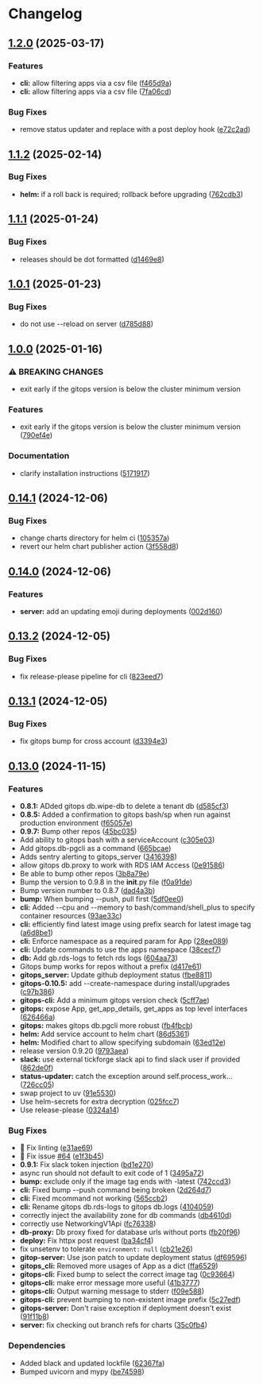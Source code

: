 # Changelog

## [1.2.0](https://github.com/uptick/gitops/compare/gitops-v1.1.2...gitops-v1.2.0) (2025-03-17)


### Features

* **cli:** allow filtering apps via a csv file ([f465d9a](https://github.com/uptick/gitops/commit/f465d9a8ad565afde1f9bf7f9d1232281352882c))
* **cli:** allow filtering apps via a csv file ([7fa06cd](https://github.com/uptick/gitops/commit/7fa06cd6d8ca42a2d1e50304ad7cba7e688650e9))


### Bug Fixes

* remove status updater and replace with a post deploy hook ([e72c2ad](https://github.com/uptick/gitops/commit/e72c2ad2b46304f2258d7b3d1bb04e4200ce1602))

## [1.1.2](https://github.com/uptick/gitops/compare/gitops-v1.1.1...gitops-v1.1.2) (2025-02-14)


### Bug Fixes

* **helm:** if a roll back is required; rollback before upgrading ([762cdb3](https://github.com/uptick/gitops/commit/762cdb388162c6b8645ec01f0d1c94c20d948b9f))

## [1.1.1](https://github.com/uptick/gitops/compare/gitops-v1.1.0...gitops-v1.1.1) (2025-01-24)


### Bug Fixes

* releases should be dot formatted ([d1469e8](https://github.com/uptick/gitops/commit/d1469e8cdbded06dbd5194e9ca7f0b2f52d7ff3e))

## [1.0.1](https://github.com/uptick/gitops/compare/cli-v1.0.0...cli-v1.0.1) (2025-01-23)


### Bug Fixes

* do not use --reload on server ([d785d88](https://github.com/uptick/gitops/commit/d785d88dfae8d3fe1073a7807933a68fd56dc975))

## [1.0.0](https://github.com/uptick/gitops/compare/cli-v0.14.1...cli-v1.0.0) (2025-01-16)


### ⚠ BREAKING CHANGES

* exit early if the gitops version is below the cluster minimum version

### Features

* exit early if the gitops version is below the cluster minimum version ([790ef4e](https://github.com/uptick/gitops/commit/790ef4e75b92b5a68fdddc0b0d215a224ac6b5c0))


### Documentation

* clarify installation instructions ([5171917](https://github.com/uptick/gitops/commit/517191793c3a73eff9a02cb6bdd9ffe1bbaf2ee8))

## [0.14.1](https://github.com/uptick/gitops/compare/cli-v0.14.0...cli-v0.14.1) (2024-12-06)


### Bug Fixes

* change charts directory for helm ci ([105357a](https://github.com/uptick/gitops/commit/105357a831f9efdf4f743fc5abc7937aa0d266f0))
* revert our helm chart publisher action ([3f558d8](https://github.com/uptick/gitops/commit/3f558d85d631e3384a2417a20fd32f25a94fc13e))

## [0.14.0](https://github.com/uptick/gitops/compare/cli-v0.13.2...cli-v0.14.0) (2024-12-06)


### Features

* **server:** add an updating emoji during deployments ([002d160](https://github.com/uptick/gitops/commit/002d160daa4a90ebf158cd3e0fc224cb3854baba))

## [0.13.2](https://github.com/uptick/gitops/compare/cli-v0.13.1...cli-v0.13.2) (2024-12-05)


### Bug Fixes

* fix release-please pipeline for cli ([823eed7](https://github.com/uptick/gitops/commit/823eed79a8654f91f0bf521f70a63ae31d09e228))

## [0.13.1](https://github.com/uptick/gitops/compare/cli-v0.13.0...cli-v0.13.1) (2024-12-05)


### Bug Fixes

* fix gitops bump for cross account ([d3394e3](https://github.com/uptick/gitops/commit/d3394e3214d104c323fb397d885c118a36075b5b))

## [0.13.0](https://github.com/uptick/gitops/compare/cli-v0.12.1...cli-v0.13.0) (2024-11-15)


### Features

* **0.8.1:** ADded gitops db.wipe-db to delete a tenant db ([d585cf3](https://github.com/uptick/gitops/commit/d585cf357818007d27cd9e7284ba7677404cc200))
* **0.8.5:** Added a confirmation to gitops bash/sp when run against production environment ([f65057e](https://github.com/uptick/gitops/commit/f65057ef337a6fe34f3510c889c2284c1fdb7218))
* **0.9.7:** Bump other repos ([45bc035](https://github.com/uptick/gitops/commit/45bc0359d090897e2c99b7dbb650392d37069086))
* Add ability to gitops bash with a serviceAccount ([c305e03](https://github.com/uptick/gitops/commit/c305e03a253786cc9eed12b116af4f844e7161bc))
* Add gitops.db-pgcli as a command ([665bcae](https://github.com/uptick/gitops/commit/665bcae9a2018d2c7c108d14a9958501040d23af))
* Adds sentry alerting to gitops_server ([3416398](https://github.com/uptick/gitops/commit/34163988e24bc8b679f1561bbdc8a32a82624677))
* allow gitops db.proxy to work with RDS IAM Access ([0e91586](https://github.com/uptick/gitops/commit/0e9158690f0299bd9171648486d6ce3152c411cc))
* Be able to bump other repos ([3b8a79e](https://github.com/uptick/gitops/commit/3b8a79e138609361b6d1b8af6b4b1e2154ad2ca1))
* Bump the version to 0.9.8 in the __init__.py file ([f0a91de](https://github.com/uptick/gitops/commit/f0a91decb6776c2b64d42855ef5e9c0cf6d96633))
* Bump version number to 0.8.7 ([dad4a3b](https://github.com/uptick/gitops/commit/dad4a3baee106bb82801de596c4de70e5a06f3cf))
* **bump:** When bumping --push, pull first ([5df0ee0](https://github.com/uptick/gitops/commit/5df0ee03ecd9ba67e97d09a16fcee7d18eea4ad6))
* **cli:** Added --cpu and --memory to bash/command/shell_plus to specify container resources ([93ae33c](https://github.com/uptick/gitops/commit/93ae33ccb0c2b3b4a356d55efb6a01ddd081d05e))
* **cli:** efficiently find latest image using prefix search for latest image tag ([a6d8be1](https://github.com/uptick/gitops/commit/a6d8be1eb5db2dcae2527b8e07cc71e993d8c7ec))
* **cli:** Enforce namespace as a required param for App ([28ee089](https://github.com/uptick/gitops/commit/28ee0891ae864faf907038c0a8052d96f16371b3))
* **cli:** Update commands to use the apps namespace ([38cecf7](https://github.com/uptick/gitops/commit/38cecf7a4ff6be270a6fa37e920bcf3df73d84e8))
* **db:** Add gb.rds-logs to fetch rds logs ([604aa73](https://github.com/uptick/gitops/commit/604aa73a5d176badd07d4a2146aa81a261cc304c))
* Gitops bump works for repos without a prefix ([d417e61](https://github.com/uptick/gitops/commit/d417e61fd165276991bd8f28dd5b070f357296a2))
* **gitops_server:** Update github deployment status ([fbe8811](https://github.com/uptick/gitops/commit/fbe88119814ffd49b7713487dddb85b99e63f94e))
* **gitops-0.10.5:** add --create-namespace during install/upgrades ([c97b386](https://github.com/uptick/gitops/commit/c97b3868a67df40b2a6b312aae80d9361257ae1b))
* **gitops-cli:** Add a minimum gitops version check ([5cff7ae](https://github.com/uptick/gitops/commit/5cff7aeb60edcc6a2413361ac6c7b5dd46c8de79))
* **gitops:** expose App, get_app_details, get_apps as top level interfaces ([626466a](https://github.com/uptick/gitops/commit/626466a5034c532995e41b0cf476f182bb3679f0))
* **gitops:** makes gitops db.pgcli more robust ([fb4fbcb](https://github.com/uptick/gitops/commit/fb4fbcb38166bdef1d119c2ecbebf61592f4f79d))
* **helm:** Add service account to helm chart ([86d5361](https://github.com/uptick/gitops/commit/86d5361e5cd908be486dcfe238a2f8f8282e3a86))
* **helm:** Modified chart to allow specifying subdomain ([63ed12e](https://github.com/uptick/gitops/commit/63ed12eeb389be9bbdb230f0586b2f4340402c8e))
* release version 0.9.20 ([9793aea](https://github.com/uptick/gitops/commit/9793aea22877ecac49a9aee1815dc0b9923fad40))
* **slack:** use external tickforge slack api to find slack user if provided ([862de0f](https://github.com/uptick/gitops/commit/862de0fcd0ab881d5c8154c530584e2c7fc5f2aa))
* **status-updater:** catch the exception around self.process_work... ([726cc05](https://github.com/uptick/gitops/commit/726cc05160b6cb1eb1cb36bb5e4555ba6bb0589f))
* swap project to uv ([91e5530](https://github.com/uptick/gitops/commit/91e5530240a344018bfa42749fe0ac8235799609))
* Use helm-secrets for extra decryption ([025fcc7](https://github.com/uptick/gitops/commit/025fcc7996ac1f01aededf1a721cb6297b89872e))
* Use release-please ([0324a14](https://github.com/uptick/gitops/commit/0324a148d3b7c1df47cadf8345dd42dd20906914))


### Bug Fixes

* :art: Fix linting ([e31ae69](https://github.com/uptick/gitops/commit/e31ae693687871a00959463586ff1e6924897b77))
* :bug: Fix issue [#64](https://github.com/uptick/gitops/issues/64) ([e1f3b45](https://github.com/uptick/gitops/commit/e1f3b45d0b82ab71f009eea5f9da6c8ad34adbc5))
* **0.9.1:** Fix slack token injection ([bd1e270](https://github.com/uptick/gitops/commit/bd1e27093a2346cae648bcb1ced492ed102e9a63))
* async run should not default to exit code of 1 ([3495a72](https://github.com/uptick/gitops/commit/3495a7214c39f948bcef1b9577fbfb03a15ae887))
* **bump:** exclude only if the image tag ends with -latest ([742ccd3](https://github.com/uptick/gitops/commit/742ccd349fc8c0cb1812c41b374aa1ceda4cb8cd))
* **cli:** Fixed bump --push command being broken ([2d264d7](https://github.com/uptick/gitops/commit/2d264d7e082261cf3ce6a08593e53ceeb4149c65))
* **cli:** Fixed mcommand not working ([565ccb2](https://github.com/uptick/gitops/commit/565ccb2c7a72268a98b95594885146221a30a92b))
* **cli:** Rename gitops db.rds-logs to gitops db.logs ([4104059](https://github.com/uptick/gitops/commit/4104059a8b1a90a394d0a218581bd7474c91f95b))
* correctly inject the availability zone for db commands ([db4610d](https://github.com/uptick/gitops/commit/db4610d75df1cb6520add97d43a946957b808495))
* correctly use NetworkingV1Api ([fc76338](https://github.com/uptick/gitops/commit/fc76338a94d349eacecc07d2d8ca543929e6d966))
* **db-proxy:** Db proxy fixed for database urls without ports ([fb20f96](https://github.com/uptick/gitops/commit/fb20f9691acbfd68abff653af532d1b86fd9baf7))
* **deploy:** Fix httpx post request ([ba34cf4](https://github.com/uptick/gitops/commit/ba34cf4076b32f8246445cc58b4335d40a03ea60))
* fix unsetenv to tolerate `environment: null` ([cb21e26](https://github.com/uptick/gitops/commit/cb21e268d1a80d47bdb62c439be558c9f39fbe3d))
* **gitop-server:** Use json patch to update deployment status ([df69596](https://github.com/uptick/gitops/commit/df695968a1327da77e70cda0330364e08889fa25))
* **gitops_cli:** Removed more usages of App as a dict ([ffa6529](https://github.com/uptick/gitops/commit/ffa65293edae9d33100aceb4c6fa6b1fc011d801))
* **gitops-cli:** Fixed bump to select the correct image tag ([0c93664](https://github.com/uptick/gitops/commit/0c93664f8978d58f4179f770aedfeb2e3ece15c6))
* **gitops-cli:** make error message more useful ([41b3777](https://github.com/uptick/gitops/commit/41b37770dae923b577dc226f22e49daf97a49957))
* **gitops-cli:** Output warning message to stderr ([f09e588](https://github.com/uptick/gitops/commit/f09e588af2ca5f9c853ed7301b9b9ece83722ac1))
* **gitops-cli:** prevent bumping to non-existent image prefix ([5c27edf](https://github.com/uptick/gitops/commit/5c27edfdce86d1da61ed0a99ce6c3b5f86eab6ff))
* **gitops-server:** Don't raise exception if deployment doesn't exist ([91f11b8](https://github.com/uptick/gitops/commit/91f11b859e67074c8066470e3ab9b981f5816f00))
* **server:** fix checking out branch refs for charts ([35c0fb4](https://github.com/uptick/gitops/commit/35c0fb448480306dad153f6c7dd1c889469241b9))


### Dependencies

* Added black and updated lockfile ([62367fa](https://github.com/uptick/gitops/commit/62367fab35f502a3205bccf7fcc1c565d9a51613))
* Bumped uvicorn and mypy ([be74598](https://github.com/uptick/gitops/commit/be74598a5c34c67d006613ae033910e763522be3))
